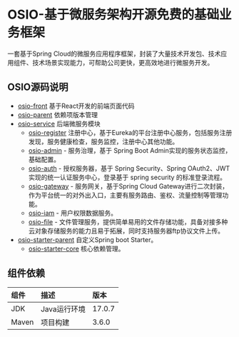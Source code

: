 # OSIO-基于微服务架构开源免费的基础业务框架
一套基于Spring Cloud的微服务应用程序框架，封装了大量技术开发包、技术应用组件、技术场景实现能力，可帮助公司更快，更高效地进行微服务开发。

## OSIO源码说明
- [osio-front](https://github.com/lgfei/osio/tree/main/osio-front) 基于React开发的前端页面代码
- [osio-parent](https://github.com/lgfei/osio/tree/main/osio-parent) 依赖项版本管理
- [osio-service](https://github.com/lgfei/osio/tree/main/osio-service) 后端微服务模块
  - [osio-register](https://github.com/lgfei/osio/tree/main/osio-service/osio-register) 注册中心，基于Eureka的平台注册中心服务，包括服务注册发现，服务健康检查，服务监控，注册中心其他功能。
  - [osio-admin](https://github.com/lgfei/osio/tree/main/osio-service/osio-admin) - 服务治理，基于 Spring Boot Admin实现的服务状态监控，基础配置。
  - [osio-auth](https://github.com/lgfei/osio/tree/main/osio-service/osio-auth) - 授权服务器，基于 Spring Security、Spring OAuth2、JWT 实现的统一认证服务中心，登录基于 spring security 的标准登录流程。
  - [osio-gateway](https://github.com/lgfei/osio/tree/main/osio-service/osio-gateway) - 服务网关，基于Spring Cloud Gateway进行二次封装，作为平台统一的对外出入口，主要有服务路由、鉴权、流量控制等管理功能。
  - [osio-iam](https://github.com/lgfei/osio/tree/main/osio-service/osio-iam) - 用户权限数据服务。
  - [osio-file](https://github.com/lgfei/osio/tree/main/osio-service/osio-file) - 文件管理服务，提供简单易用的文件存储功能，具备对接多种云对象存储服务的能力且易于拓展，同时支持服务器ftp协议文件上传。
- [osio-starter-parent](https://github.com/lgfei/osio/tree/main/osio-starter-parent) 自定义Spring boot Starter。
  - [osio-starter-core](https://github.com/lgfei/osio/tree/main/osio-starter-parent/osio-starter-core) 核心依赖管理。

## 组件依赖
| 组件 | 描述 | 版本 |
| :--- | :--- | :--- |
| JDK | Java运行环境 | 17.0.7 |
| Maven | 项目构建 | 3.6.0 |
